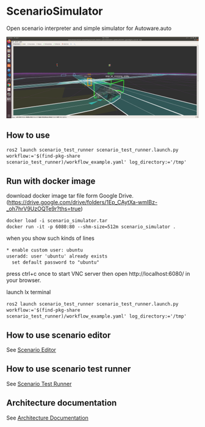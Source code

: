 # ScenarioSimulator

Open scenario interpreter and simple simulator for Autoware.auto 

![rviz](image/rviz.png "rviz")

## How to use
```
ros2 launch scenario_test_runner scenario_test_runner.launch.py workflow:='$(find-pkg-share scenario_test_runner)/workflow_example.yaml' log_directory:='/tmp'
```

## Run with docker image
download docker image tar file form Google Drive. (https://drive.google.com/drive/folders/1Ep_CAytXa-wmIBz-_oh7hrV9UzOQTe9r?ths=true)
```
docker load -i scenario_simulator.tar
docker run -it -p 6080:80 --shm-size=512m scenario_simulator .
```

when you show such kinds of lines
```
* enable custom user: ubuntu
useradd: user 'ubuntu' already exists
  set default password to "ubuntu"
```

press ctrl+c once to start VNC server
then open http://localhost:6080/ in your browser.

launch lx terminal

```
ros2 launch scenario_test_runner scenario_test_runner.launch.py workflow:='$(find-pkg-share scenario_test_runner)/workflow_example.yaml' log_directory:='/tmp'
```

## How to use scenario editor
See [Scenario Editor](docs/how_to_use/README.md)

## How to use scenario test runner
See [Scenario Test Runner](test_runner/scenario_test_runner/README.md)

## Architecture documentation

See [Architecture Documentation](design/SystemArchitecture.md)